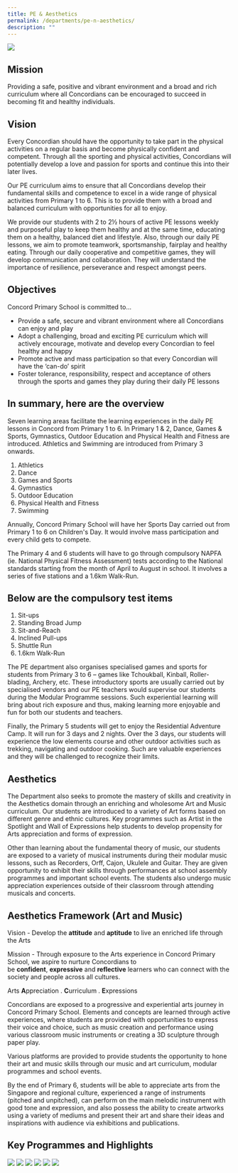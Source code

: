 ```yaml
---
title: PE & Aesthetics
permalink: /departments/pe-n-aesthetics/
description: ""
---
```

![](/images/PHYSICAL%20EDUCATION%20%20MUSIC_P1.jpeg)

Mission
-------

Providing a safe, positive and vibrant environment and a broad and rich curriculum where all Concordians can be encouraged to succeed in becoming fit and healthy individuals.

Vision
------

Every Concordian should have the opportunity to take part in the physical activities on a regular basis and become physically confident and competent. Through all the sporting and physical activities, Concordians will potentially develop a love and passion for sports and continue this into their later lives.

  

Our PE curriculum aims to ensure that all Concordians develop their fundamental skills and competence to excel in a wide range of physical activities from Primary 1 to 6. This is to provide them with a broad and balanced curriculum with opportunities for all to enjoy.

  

We provide our students with 2 to 2½ hours of active PE lessons weekly and purposeful play to keep them healthy and at the same time, educating them on a healthy, balanced diet and lifestyle. Also, through our daily PE lessons, we aim to promote teamwork, sportsmanship, fairplay and healthy eating. Through our daily cooperative and competitive games, they will develop communication and collaboration. They will understand the importance of resilience, perseverance and respect amongst peers.

Objectives
----------

Concord Primary School is committed to… 

*   Provide a safe, secure and vibrant environment where all Concordians can enjoy and play
*   Adopt a challenging, broad and exciting PE curriculum which will actively encourage, motivate and develop every Concordian to feel healthy and happy
*   Promote active and mass participation so that every Concordian will have the ‘can-do’ spirit
*   Foster tolerance, responsibility, respect and acceptance of others through the sports and games they play during their daily PE lessons

In summary, here are the overview
---------------------------------
Seven learning areas facilitate the learning experiences in the daily PE lessons in Concord from Primary 1 to 6. In Primary 1 & 2, Dance, Games & Sports, Gymnastics, Outdoor Education and Physical Health and Fitness are introduced. Athletics and Swimming are introduced from Primary 3 onwards.

1.  Athletics
2.  Dance
3.  Games and Sports
4.  Gymnastics
5.  Outdoor Education
6.  Physical Health and Fitness
7.  Swimming

  

Annually, Concord Primary School will have her Sports Day carried out from Primary 1 to 6 on Children's Day. It would involve mass participation and every child gets to compete.

  

The Primary 4 and 6 students will have to go through compulsory NAPFA (ie. National Physical Fitness Assessment) tests according to the National standards starting from the month of April to August in school. It involves a series of five stations and a 1.6km Walk-Run.

Below are the compulsory test items
-----------------------------------

1.  Sit-ups
2.  Standing Broad Jump
3.  Sit-and-Reach
4.  Inclined Pull-ups
5.  Shuttle Run
6.  1.6km Walk-Run

  

The PE department also organises specialised games and sports for students from Primary 3 to 6 – games like Tchoukball, Kinball, Roller-blading, Archery, etc. These introductory sports are usually carried out by specialised vendors and our PE teachers would supervise our students during the Modular Programme sessions. Such experiential learning will bring about rich exposure and thus, making learning more enjoyable and fun for both our students and teachers.

Finally, the Primary 5 students will get to enjoy the Residential Adventure Camp. It will run for 3 days and 2 nights. Over the 3 days, our students will experience the low elements course and other outdoor activities such as trekking, navigating and outdoor cooking. Such are valuable experiences and they will be challenged to recognize their limits.


Aesthetics
----------

The Department also seeks to promote the mastery of skills and creativity in the Aesthetics domain through an enriching and wholesome Art and Music curriculum. Our students are introduced to a variety of Art forms based on different genre and ethnic cultures. Key programmes such as Artist in the Spotlight and Wall of Expressions help students to develop propensity for Arts appreciation and forms of expression.

  

Other than learning about the fundamental theory of music, our students are exposed to a variety of musical instruments during their modular music lessons, such as Recorders, Orff, Cajon, Ukulele and Guitar. They are given opportunity to exhibit their skills through performances at school assembly programmes and important school events. The students also undergo music appreciation experiences outside of their classroom through attending musicals and concerts.

Aesthetics Framework (Art and Music)
------------------------------------

  

Vision - Develop the **attitude** and **aptitude** to live an enriched life through the Arts

  

Mission - Through exposure to the Arts experience in Concord Primary School, we aspire to nurture Concordians to be **confident**, **expressive** and **reflective** learners who can connect with the society and people across all cultures.

  

Arts **A**ppreciation . **C**urriculum . **E**xpressions

  

Concordians are exposed to a progressive and experiential arts journey in Concord Primary School. Elements and concepts are learned through active experiences, where students are provided with opportunities to express their voice and choice, such as music creation and performance using various classroom music instruments or creating a 3D sculpture through paper play.

  

Various platforms are provided to provide students the opportunity to hone their art and music skills through our music and art curriculum, modular programmes and school events.

  

By the end of Primary 6, students will be able to appreciate arts from the Singapore and regional culture, experienced a range of instruments (pitched and unpitched), can perform on the main melodic instrument with good tone and expression, and also possess the ability to create artworks using a variety of mediums and present their art and share their ideas and inspirations with audience via exhibitions and publications.

Key Programmes and Highlights
-----------------------------
![](/images/pea1.png)
![](/images/pea2.png)
![](/images/pea3.png)
![](/images/pea4.png)
![](/images/pea5.png)
![](/images/pea6.png)